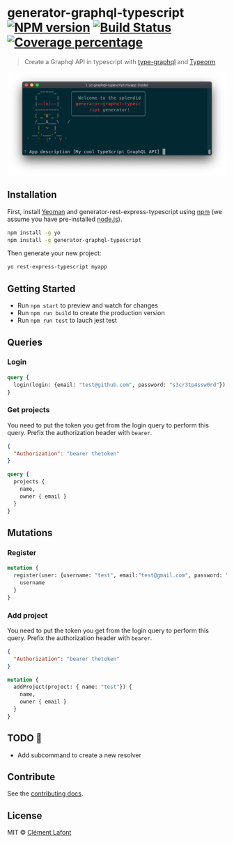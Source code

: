 # generator-graphql-typescript [![NPM version][npm-image]][npm-url] [![Build Status][travis-image]][travis-url] [![Coverage percentage][coveralls-image]][coveralls-url]
> Create a Graphql API in typescript with [type-graphql](https://typegraphql.ml/) and [Typeorm](https://typeorm.io/#/)

![](screenshot.png)


## Installation

First, install [Yeoman](http://yeoman.io) and generator-rest-express-typescript using [npm](https://www.npmjs.com/) (we assume you have pre-installed [node.js](https://nodejs.org/)).

```bash
npm install -g yo
npm install -g generator-graphql-typescript
```

Then generate your new project:

```bash
yo rest-express-typescript myapp
```
## Getting Started

* Run `npm start` to preview and watch for changes
* Run `npm run build` to create the production version
* Run `npm run test` to lauch jest test


## Queries

### Login

```graphql
query {
  login(login: {email: "test@github.com", password: "s3cr3tp4ssw0rd"})
}
```

### Get projects

You need to put the token you get from the login query to perform this query. Prefix the authorization header with `bearer`.

```json
{
  "Authorization": "bearer thetoken"
}
```

```graphql
query {
  projects { 
    name,
    owner { email }
  }
} 
```

## Mutations

### Register

```graphql
mutation {
  register(user: {username: "test", email:"test@gmail.com", password: "pass", confirmPassword: "pass"}) {
    username
  }
}
```

### Add project

You need to put the token you get from the login query to perform this query. Prefix the authorization header with `bearer`.

```json
{
  "Authorization": "bearer thetoken"
}
```

```graphql
mutation {
  addProject(project: { name: "test"}) {
    name,
    owner { email }
  }
}
```

## TODO 🚧  

* Add subcommand to create a new resolver

## Contribute

See the [contributing docs](contributing.md).

## License

MIT © [Clément Lafont](johnrazeur@gmail.com)


[npm-image]: https://badge.fury.io/js/generator-graphql-typescript.svg
[npm-url]: https://npmjs.org/package/generator-graphql-typescript
[travis-image]: https://travis-ci.org/johnrazeur/generator-graphql-typescript.svg?branch=master
[travis-url]: https://travis-ci.org/johnrazeur/generator-graphql-typescript
[coveralls-image]: https://coveralls.io/repos/johnrazeur/generator-graphql-typescript/badge.svg
[coveralls-url]: https://coveralls.io/r/johnrazeur/generator-graphql-typescript